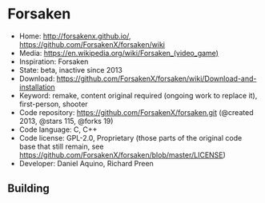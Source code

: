 # Forsaken

- Home: http://forsakenx.github.io/, https://github.com/ForsakenX/forsaken/wiki
- Media: https://en.wikipedia.org/wiki/Forsaken_(video_game)
- Inspiration: Forsaken
- State: beta, inactive since 2013
- Download: https://github.com/ForsakenX/forsaken/wiki/Download-and-installation
- Keyword: remake, content original required (ongoing work to replace it), first-person, shooter
- Code repository: https://github.com/ForsakenX/forsaken.git (@created 2013, @stars 115, @forks 19)
- Code language: C, C++
- Code license: GPL-2.0, Proprietary (those parts of the original code base that still remain, see https://github.com/ForsakenX/forsaken/blob/master/LICENSE)
- Developer: Daniel Aquino, Richard Preen

## Building
